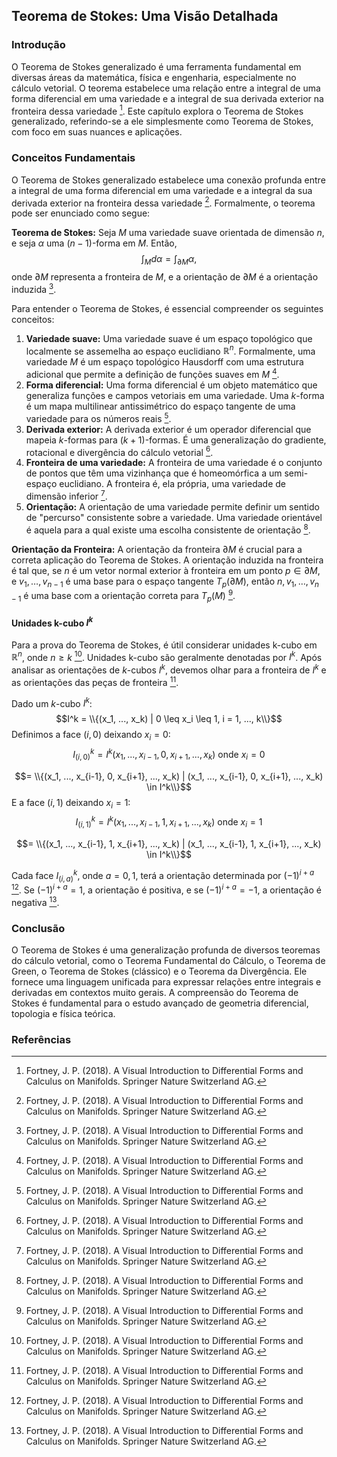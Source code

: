 ## Teorema de Stokes: Uma Visão Detalhada

### Introdução
O Teorema de Stokes generalizado é uma ferramenta fundamental em diversas áreas da matemática, física e engenharia, especialmente no cálculo vetorial. O teorema estabelece uma relação entre a integral de uma forma diferencial em uma variedade e a integral de sua derivada exterior na fronteira dessa variedade [^1]. Este capítulo explora o Teorema de Stokes generalizado, referindo-se a ele simplesmente como Teorema de Stokes, com foco em suas nuances e aplicações.

### Conceitos Fundamentais

O Teorema de Stokes generalizado estabelece uma conexão profunda entre a integral de uma forma diferencial em uma variedade e a integral da sua derivada exterior na fronteira dessa variedade [^1]. Formalmente, o teorema pode ser enunciado como segue:

**Teorema de Stokes:** Seja $M$ uma variedade suave orientada de dimensão $n$, e seja $\alpha$ uma $(n-1)$-forma em $M$. Então,
$$\
\int_{M} d\alpha = \int_{\partial M} \alpha,\
$$
onde $\partial M$ representa a fronteira de $M$, e a orientação de $\partial M$ é a orientação induzida [^1].

Para entender o Teorema de Stokes, é essencial compreender os seguintes conceitos:

1.  **Variedade suave:** Uma variedade suave é um espaço topológico que localmente se assemelha ao espaço euclidiano $\mathbb{R}^n$. Formalmente, uma variedade $M$ é um espaço topológico Hausdorff com uma estrutura adicional que permite a definição de funções suaves em $M$ [^1].
2.  **Forma diferencial:** Uma forma diferencial é um objeto matemático que generaliza funções e campos vetoriais em uma variedade. Uma $k$-forma é um mapa multilinear antissimétrico do espaço tangente de uma variedade para os números reais [^1].
3.  **Derivada exterior:** A derivada exterior é um operador diferencial que mapeia $k$-formas para $(k+1)$-formas. É uma generalização do gradiente, rotacional e divergência do cálculo vetorial [^1].
4.  **Fronteira de uma variedade:** A fronteira de uma variedade é o conjunto de pontos que têm uma vizinhança que é homeomórfica a um semi-espaço euclidiano. A fronteira é, ela própria, uma variedade de dimensão inferior [^1].
5.  **Orientação:** A orientação de uma variedade permite definir um sentido de "percurso" consistente sobre a variedade. Uma variedade orientável é aquela para a qual existe uma escolha consistente de orientação [^1].

**Orientação da Fronteira:** A orientação da fronteira $\partial M$ é crucial para a correta aplicação do Teorema de Stokes. A orientação induzida na fronteira é tal que, se $n$ é um vetor normal exterior à fronteira em um ponto $p \in \partial M$, e $v_1, \dots, v_{n-1}$ é uma base para o espaço tangente $T_p(\partial M)$, então $n, v_1, \dots, v_{n-1}$ é uma base com a orientação correta para $T_p(M)$ [^1].

#### Unidades k-cubo $I^k$
Para a prova do Teorema de Stokes, é útil considerar unidades k-cubo em $\mathbb{R}^n$, onde $n \geq k$ [^1]. Unidades k-cubo são geralmente denotadas por $I^k$. Após analisar as orientações de $k$-cubos $I^k$, devemos olhar para a fronteira de $I^k$ e as orientações das peças de fronteira [^1].

Dado um $k$-cubo $I^k$:
$$I^k = \\{(x_1, ..., x_k) | 0 \leq x_i \leq 1, i = 1, ..., k\\}$$
Definimos a face $(i, 0)$ deixando $x_i = 0$:
$$I^k_{(i, 0)} = I^k(x_1, ..., x_{i-1}, 0, x_{i+1}, ..., x_k) \text{ onde } x_i = 0$$

$$= \\{(x_1, ..., x_{i-1}, 0, x_{i+1}, ..., x_k) | (x_1, ..., x_{i-1}, 0, x_{i+1}, ..., x_k) \in I^k\\}$$
E a face $(i, 1)$ deixando $x_i = 1$:
$$I^k_{(i, 1)} = I^k(x_1, ..., x_{i-1}, 1, x_{i+1}, ..., x_k) \text{ onde } x_i = 1$$

$$= \\{(x_1, ..., x_{i-1}, 1, x_{i+1}, ..., x_k) | (x_1, ..., x_{i-1}, 1, x_{i+1}, ..., x_k) \in I^k\\}$$

Cada face $I^k_{(i, a)}$, onde $a = 0, 1$, terá a orientação determinada por $(-1)^{i+a}$ [^1]. Se $(-1)^{i+a} = 1$, a orientação é positiva, e se $(-1)^{i+a} = -1$, a orientação é negativa [^1].

### Conclusão

O Teorema de Stokes é uma generalização profunda de diversos teoremas do cálculo vetorial, como o Teorema Fundamental do Cálculo, o Teorema de Green, o Teorema de Stokes (clássico) e o Teorema da Divergência. Ele fornece uma linguagem unificada para expressar relações entre integrais e derivadas em contextos muito gerais. A compreensão do Teorema de Stokes é fundamental para o estudo avançado de geometria diferencial, topologia e física teórica.

### Referências
[^1]: Fortney, J. P. (2018). A Visual Introduction to Differential Forms and Calculus on Manifolds. Springer Nature Switzerland AG.
<!-- END -->